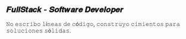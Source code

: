
## 𝑭𝒖𝒍𝒍𝑺𝒕𝒂𝒄𝒌 - 𝑺𝒐𝒇𝒕𝒘𝒂𝒓𝒆 𝑫𝒆𝒗𝒆𝒍𝒐𝒑𝒆𝒓
𝙽𝚘 𝚎𝚜𝚌𝚛𝚒𝚋𝚘 𝚕í𝚗𝚎𝚊𝚜 𝚍𝚎 𝚌ó𝚍𝚒𝚐𝚘, 𝚌𝚘𝚗𝚜𝚝𝚛𝚞𝚢𝚘 𝚌𝚒𝚖𝚒𝚎𝚗𝚝𝚘𝚜 𝚙𝚊𝚛𝚊 𝚜𝚘𝚕𝚞𝚌𝚒𝚘𝚗𝚎𝚜 𝚜ó𝚕𝚒𝚍𝚊𝚜.

